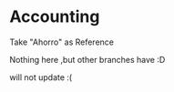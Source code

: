 # Accounting
Take "Ahorro" as Reference

Nothing here ,but other branches have :D
    
will not update :(
